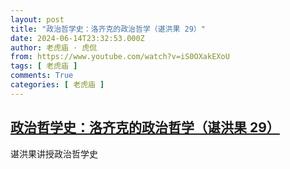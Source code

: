 ```yaml
---
layout: post
title: "政治哲学史：洛齐克的政治哲学（谌洪果 29）"
date: 2024-06-14T23:32:53.000Z
author: 老虎庙 · 虎侃
from: https://www.youtube.com/watch?v=iS0OXakEXoU
tags: [ 老虎庙 ]
comments: True
categories: [ 老虎庙 ]
---
```

<!--1718407973000-->
[政治哲学史：洛齐克的政治哲学（谌洪果 29）](https://www.youtube.com/watch?v=iS0OXakEXoU)
------

<div>
谌洪果讲授政治哲学史
</div>
